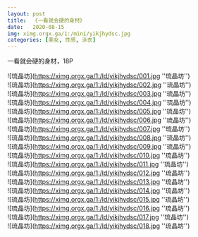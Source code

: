 ```yaml
---
layout: post
title:  《一看就会硬的身材》
date:   2020-08-15
img: ximg.orgx.ga/1:/mini/yikjhydsc.jpg
categories: [美女, 性感, 泳衣]
---
```


一看就会硬的身材，18P

![琉晶坊](https://ximg.orgx.ga/1:/ld/yikjhydsc/001.jpg ''琉晶坊'') <br>
![琉晶坊](https://ximg.orgx.ga/1:/ld/yikjhydsc/002.jpg ''琉晶坊'') <br>
![琉晶坊](https://ximg.orgx.ga/1:/ld/yikjhydsc/003.jpg ''琉晶坊'') <br>
![琉晶坊](https://ximg.orgx.ga/1:/ld/yikjhydsc/004.jpg ''琉晶坊'') <br>
![琉晶坊](https://ximg.orgx.ga/1:/ld/yikjhydsc/005.jpg ''琉晶坊'') <br>
![琉晶坊](https://ximg.orgx.ga/1:/ld/yikjhydsc/006.jpg ''琉晶坊'') <br>
![琉晶坊](https://ximg.orgx.ga/1:/ld/yikjhydsc/007.jpg ''琉晶坊'') <br>
![琉晶坊](https://ximg.orgx.ga/1:/ld/yikjhydsc/008.jpg ''琉晶坊'') <br>
![琉晶坊](https://ximg.orgx.ga/1:/ld/yikjhydsc/009.jpg ''琉晶坊'') <br>
![琉晶坊](https://ximg.orgx.ga/1:/ld/yikjhydsc/010.jpg ''琉晶坊'') <br>
![琉晶坊](https://ximg.orgx.ga/1:/ld/yikjhydsc/011.jpg ''琉晶坊'') <br>
![琉晶坊](https://ximg.orgx.ga/1:/ld/yikjhydsc/012.jpg ''琉晶坊'') <br>
![琉晶坊](https://ximg.orgx.ga/1:/ld/yikjhydsc/013.jpg ''琉晶坊'') <br>
![琉晶坊](https://ximg.orgx.ga/1:/ld/yikjhydsc/014.jpg ''琉晶坊'') <br>
![琉晶坊](https://ximg.orgx.ga/1:/ld/yikjhydsc/015.jpg ''琉晶坊'') <br>
![琉晶坊](https://ximg.orgx.ga/1:/ld/yikjhydsc/016.jpg ''琉晶坊'') <br>
![琉晶坊](https://ximg.orgx.ga/1:/ld/yikjhydsc/017.jpg ''琉晶坊'') <br>
![琉晶坊](https://ximg.orgx.ga/1:/ld/yikjhydsc/018.jpg ''琉晶坊'') <br>
